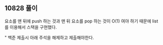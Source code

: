 ## 10828 풀이

요소를 맨 뒤에 push 하는 것과 맨 뒤 요소를 pop 하는 것이 O(1) 여야 하기 때문에 list를 이용해서 스택을 구현했다.

" 백준 제출시 아래 주석을 해제하고 제출해야한다.
